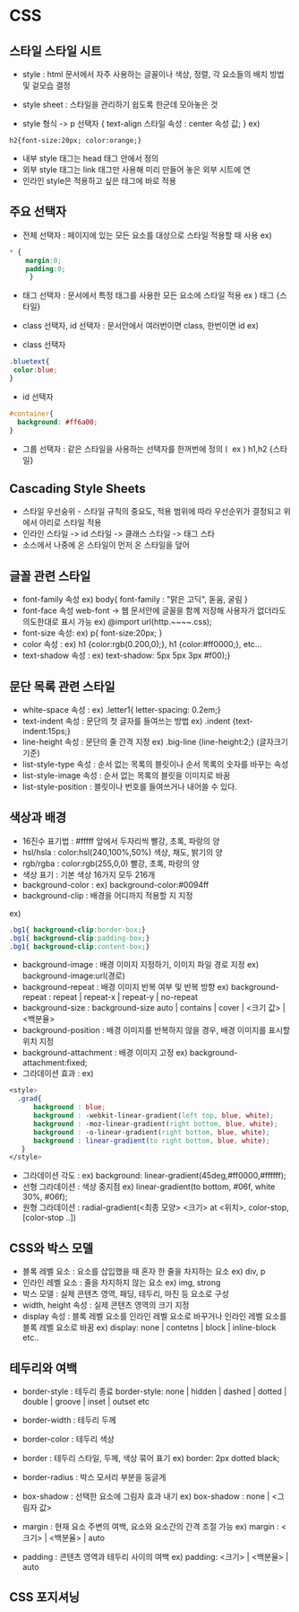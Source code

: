 # CSS
 
## 스타일 스타일 시트 

* style : html 문서에서 자주 사용하는 글꼴이나 색상, 정렬, 각 요소들의 배치 방법 및 겉모습 결정
* style sheet : 스타일을 관리하기 쉽도록 한군데 모아놓은 것

* style 형식 -> p 선택자  { text-align 스타일 속성 : center 속성 값; } 
ex)
~~~
h2{font-size:20px; color:orange;}
~~~

* 내부 style 태그는 head 태그 안에서 정의
* 외부 style 태그는 link 태그만 사용해 미리 만들어 놓은 외부 시트에 연
* 인라인 style은 적용하고 싶은 태그에 바로 적용 

## 주요 선택자

* 전체 선택자 : 페이지에 있는 모든 요소를 대상으로 스타일 적용할 때 사용
ex)
```CSS
* {
    margin:0;
    padding:0;
     }
```

* 태그 선택자 : 문서에서 특정 태그를 사용한 모든 요소에 스타일 적용
  ex ) 태그 {스타일}

* class 선택자, id 선택자 : 문서안에서 여러번이면 class, 한번이면 id
ex)
 * class 선택자
```CSS
.bluetext{
 color:blue;
}
```
 * id 선택자
```CSS
#container{
  background: #ff6a00;
}
```
* 그룹 선택자 : 같은 스타일을 사용하는 선택자를 한꺼번에 정의ㅣ
ex ) h1,h2 {스타일}

## Cascading Style Sheets

* 스타일 우선숭위 - 스타일 규칙의 중요도, 적용 범위에 따라 우선순위가 결정되고 위에서 아리로 스타일 적용
* 인라인 스타일 -> id 스타일 -> 클래스 스타일 -> 태그 스타
* 소스에서 나중에 온 스타일이 먼저 온 스타일을 덮어

## 글꼴 관련 스타일

* font-family 속성 ex) body{ font-family : "맑은 고딕", 돋움, 굴림 }
* font-face 속성 web-font -> 웹 문서안에 글꼴을 함께 저장해 사용자가 없더라도 의도한대로 표시 가능
ex) @import url(http.~~~~.css);
* font-size 속성:  ex) p{ font-size:20px; }
* color 속성 : ex) h1 {color:rgb(0.200,0);},  h1 {color:#ff0000;}, etc...
* text-shadow 속성 : ex) text-shadow: 5px 5px 3px #f00);}

## 문단 목록 관련 스타일 

* white-space 속성 : ex) .letter1{ letter-spacing: 0.2em;}
* text-indent 속성 : 문단의 첫 글자를 들여쓰는 방법 ex) .indent {text-indent:15ps;}
* line-height 속성 : 문단의 줄 간격 지정 ex) .big-line {line-height:2;} (글자크기 기준)
* list-style-type 속성 : 순서 없는 목록의 블릿이나 순서 목록의 숫자를 바꾸는 속성 
* list-style-image 속성 : 순서 없는 목록의 블릿을 이미지로 바꿈
* list-style-position : 블릿이나 번호를 들여쓰거나 내어쓸 수 있다.

## 색상과 배경

* 16진수 표기법 : #fffff 앞에서 두자리씩 빨강, 초록, 파랑의 양
* hsl/hsla : color:hsl(240,100%,50%) 색상, 채도, 밝기의 양
* rgb/rgba : color:rgb(255,0,0) 빨강, 초록, 파랑의 양
* 색상 표기 : 기본 색상 16가지 모두 216개
* background-color : ex) background-color:#0094ff
* background-clip : 배경을 어디까지 적용할 지 지정

ex)

```CSS
.bg1{ background-clip:border-box;}
.bg1{ background-clip:padding-box;}
.bg1{ background-clip:content-box;}
```
* background-image : 배경 이미지 지정하기, 이미지 파일 경로 지정 ex) background-image:url(경로)
* background-repeat : 배경 이미지 반복 여부 및 반복 방향 ex) background-repeat : repeat | repeat-x | repeat-y | no-repeat
* background-size : background-size auto | contains | cover | <크기 값> | <백분율>
* background-position : 배경 이미지를 반복하지 않을 경우, 배경 이미지를 표시할 위치 지정
* background-attachment : 배경 이미지 고정 ex) background-attachment:fixed;
* 그라데이션 효과 : 
ex) 
```CSS
<style>
  .grad{
      background : blue;
      background : -webkit-linear-gradient(left top, blue, white);
      background : -moz-linear-gradient(right bottom, blue, white);
      background : -o-linear-gradient(right bottom, blue, white);
      background : linear-gradient(to right bottom, blue, white);
   }
</style>
```
* 그라데이션 각도 : ex) background: linear-gradient(45deg,#ff0000,#ffffff);
* 선형 그라데이션 : 색상 중지점 ex) linear-gradient(to bottom, #06f, white 30%, #06f);
* 원형 그라데이션 : radial-gradient(<최종 모양> <크기> at <위치>, color-stop, [color-stop ..])

## CSS와 박스 모델

* 블록 레벨 요소 : 요소를 삽입했을 때 혼자 한 줄을 차지하는 요소 ex) div, p
* 인라인 레벨 요소 : 줄을 차지하지 않는 요소 ex) img, strong
* 박스 모델 : 실제 콘텐츠 영역, 패딩, 테두리, 마진 등 요소로 구성
* width, height 속성 : 실제 콘텐츠 영역의 크기 지정
* display 속성 : 블록 레벨 요소를 인라인 레벨 요소로 바꾸거나 인라인 레벨 요소를 블록 레벨 요소로 바꿈 ex) display: none | contetns | block | inline-block etc..

## 테두리와 여백 

* border-style : 테두리 종료 border-style: none | hidden | dashed | dotted | double | groove | inset | outset etc
* border-width : 테두리 두께
* border-color : 테두리 색상 
* border : 테두리 스타일, 두께, 색상 묶어 표기 ex) border: 2px dotted black;
* border-radius : 박스 모서리 부분을 둥글게
* box-shadow : 선택한 요소에 그림자 효과 내기 ex) box-shadow : none | <그림자 값>

* margin : 현재 요소 주변의 여백, 요소와 요소간의 간격 조절 가능 ex) margin : <크기> | <백분율> | auto
* padding : 콘텐츠 영역과 테두리 사이의 여백 ex) padding: <크기> | <백분율> | auto

## CSS 포지셔닝 


